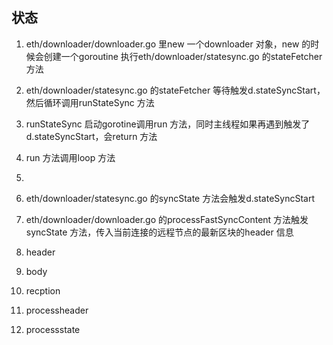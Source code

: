 ```




```

## 状态



1. eth/downloader/downloader.go 里new 一个downloader 对象，new 的时候会创建一个goroutine 执行eth/downloader/statesync.go 的stateFetcher 方法
2. eth/downloader/statesync.go 的stateFetcher 等待触发d.stateSyncStart，然后循环调用runStateSync 方法
3. runStateSync 启动gorotine调用run 方法，同时主线程如果再遇到触发了d.stateSyncStart，会return 方法
4. run 方法调用loop 方法
5. ​





1. eth/downloader/statesync.go 的syncState 方法会触发d.stateSyncStart
2. eth/downloader/downloader.go 的processFastSyncContent 方法触发syncState 方法，传入当前连接的远程节点的最新区块的header 信息







1. header
2. body
3. recption
4. processheader
5. processstate

